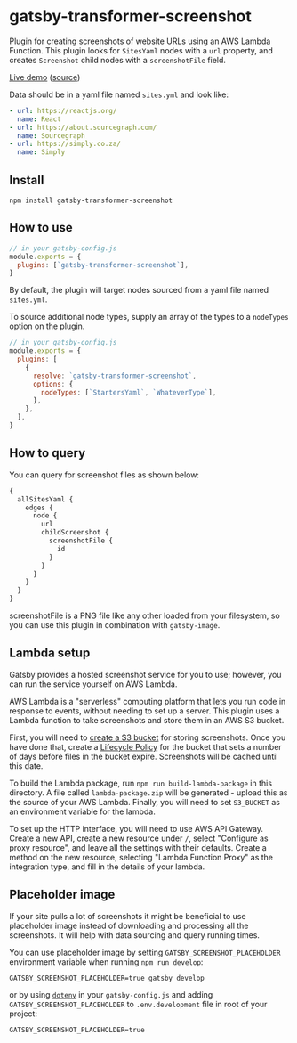 # gatsby-transformer-screenshot

Plugin for creating screenshots of website URLs using an AWS Lambda
Function. This plugin looks for `SitesYaml` nodes with a `url`
property, and creates `Screenshot` child nodes with a `screenshotFile` field.

[Live demo](https://thatotherperson.github.io/gatsby-screenshot-demo/)
([source](https://github.com/ThatOtherPerson/gatsby-screenshot-demo))

Data should be in a yaml file named `sites.yml` and look like:

```yaml
- url: https://reactjs.org/
  name: React
- url: https://about.sourcegraph.com/
  name: Sourcegraph
- url: https://simply.co.za/
  name: Simply
```

## Install

`npm install gatsby-transformer-screenshot`

## How to use

```javascript
// in your gatsby-config.js
module.exports = {
  plugins: [`gatsby-transformer-screenshot`],
}
```

By default, the plugin will target nodes sourced from a yaml file named `sites.yml`.

To source additional node types, supply an array of the types to a `nodeTypes` option on the plugin.

```javascript
// in your gatsby-config.js
module.exports = {
  plugins: [
    {
      resolve: `gatsby-transformer-screenshot`,
      options: {
        nodeTypes: [`StartersYaml`, `WhateverType`],
      },
    },
  ],
}
```

## How to query

You can query for screenshot files as shown below:

```graphql
{
  allSitesYaml {
    edges {
      node {
        url
        childScreenshot {
          screenshotFile {
            id
          }
        }
      }
    }
  }
}
```

screenshotFile is a PNG file like any other loaded from your filesystem, so you can use this plugin in combination with `gatsby-image`.

## Lambda setup

Gatsby provides a hosted screenshot service for you to use; however, you can run the service yourself on AWS Lambda.

AWS Lambda is a "serverless" computing platform that lets you run code in response to events, without needing to set up a server. This plugin uses a Lambda function to take screenshots and store them in an AWS S3 bucket.

First, you will need to [create a S3 bucket](https://docs.aws.amazon.com/AmazonS3/latest/gsg/CreatingABucket.html) for storing screenshots. Once you have done that, create a [Lifecycle Policy](https://docs.aws.amazon.com/AmazonS3/latest/user-guide/create-lifecycle.html) for the bucket that sets a number of days before files in the bucket expire. Screenshots will be cached until this date.

To build the Lambda package, run `npm run build-lambda-package` in this directory. A file called `lambda-package.zip` will be generated - upload this as the source of your AWS Lambda. Finally, you will need to set `S3_BUCKET` as an environment variable for the lambda.

To set up the HTTP interface, you will need to use AWS API Gateway. Create a new API, create a new resource under `/`, select "Configure as proxy resource", and leave all the settings with their defaults. Create a method on the new resource, selecting "Lambda Function Proxy" as the integration type, and fill in the details of your lambda.

## Placeholder image

If your site pulls a lot of screenshots it might be beneficial to use placeholder image instead of downloading and processing all the screenshots. It will help with data sourcing and query running times.

You can use placeholder image by setting `GATSBY_SCREENSHOT_PLACEHOLDER` environment variable when running `npm run develop`:

```shell
GATSBY_SCREENSHOT_PLACEHOLDER=true gatsby develop
```

or by using [`dotenv`](https://www.gatsbyjs.org/docs/environment-variables/#server-side-nodejs) in your `gatsby-config.js` and adding `GATSBY_SCREENSHOT_PLACEHOLDER` to `.env.development` file in root of your project:

```shell:title=.env.development
GATSBY_SCREENSHOT_PLACEHOLDER=true
```

